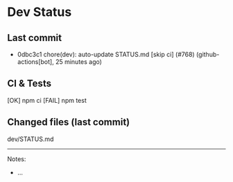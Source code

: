 # Dev Status

## Last commit
- 0dbc3c1 chore(dev): auto-update STATUS.md [skip ci] (#768) (github-actions[bot], 25 minutes ago)
## CI & Tests
[OK] npm ci
[FAIL] npm test

## Changed files (last commit)
dev/STATUS.md

---
Notes:
- ...
